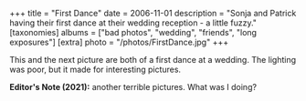 +++
title = "First Dance"
date = 2006-11-01
description = "Sonja and Patrick having their first dance at their wedding reception - a little fuzzy."
[taxonomies]
albums = ["bad photos", "wedding", "friends", "long exposures"]
[extra]
photo = "/photos/FirstDance.jpg"
+++

This and the next picture are both of a first dance at a wedding. The lighting was poor, but it made for interesting pictures.

**Editor's Note (2021):** another terrible pictures. What was I doing?
